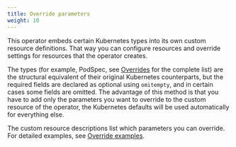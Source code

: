 ```yaml
---
title: Override parameters
weight: 10
---
```


This operator embeds certain Kubernetes types into its own custom resource definitions. That way you can configure resources and override settings for resources that the operator creates.

The types (for example, PodSpec, see [Overrides](override/) for the complete list) are the structural equivalent of their original Kubernetes counterparts, but the required fields are declared as optional using `omitempty`, and in certain cases some fields are omitted. The advantage of this method is that you have to add only the parameters you want to override to the custom resource of the operator, the Kubernetes defaults will be used automatically for everything else.

The custom resource descriptions list which parameters you can override. For detailed examples, see [Override examples](override-examples/).
